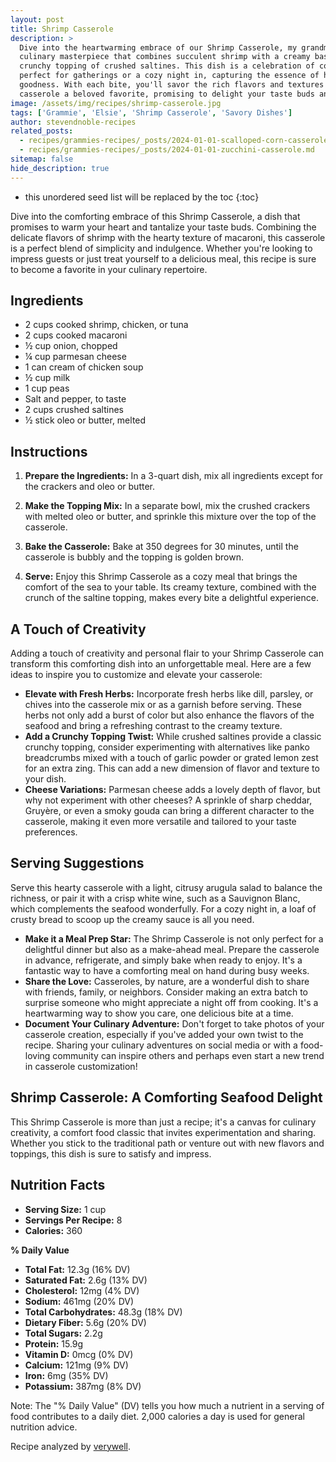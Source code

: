 ```yaml
---
layout: post
title: Shrimp Casserole
description: >
  Dive into the heartwarming embrace of our Shrimp Casserole, my grandmother Elsie's
  culinary masterpiece that combines succulent shrimp with a creamy base and a golden,
  crunchy topping of crushed saltines. This dish is a celebration of comfort food,
  perfect for gatherings or a cozy night in, capturing the essence of home-cooked
  goodness. With each bite, you'll savor the rich flavors and textures that make this
  casserole a beloved favorite, promising to delight your taste buds and warm your soul.
image: /assets/img/recipes/shrimp-casserole.jpg
tags: ['Grammie', 'Elsie', 'Shrimp Casserole', 'Savory Dishes']
author: stevendnoble-recipes
related_posts:
  - recipes/grammies-recipes/_posts/2024-01-01-scalloped-corn-casserole.md
  - recipes/grammies-recipes/_posts/2024-01-01-zucchini-casserole.md
sitemap: false
hide_description: true
---
```


* this unordered seed list will be replaced by the toc
{:toc}

Dive into the comforting embrace of this Shrimp Casserole, a dish that promises to warm your heart and tantalize your taste buds. Combining the delicate flavors of shrimp with the hearty texture of macaroni, this casserole is a perfect blend of simplicity and indulgence. Whether you're looking to impress guests or just treat yourself to a delicious meal, this recipe is sure to become a favorite in your culinary repertoire.

## Ingredients

* 2 cups cooked shrimp, chicken, or tuna
* 2 cups cooked macaroni
* ½ cup onion, chopped
* ¼ cup parmesan cheese
* 1 can cream of chicken soup
* ½ cup milk
* 1 cup peas
* Salt and pepper, to taste
* 2 cups crushed saltines
* ½ stick oleo or butter, melted

## Instructions

1. **Prepare the Ingredients:** In a 3-quart dish, mix all ingredients except for the crackers and oleo or butter.

2. **Make the Topping Mix:** In a separate bowl, mix the crushed crackers with melted oleo or butter, and sprinkle this mixture over the top of the casserole.

3. **Bake the Casserole:** Bake at 350 degrees for 30 minutes, until the casserole is bubbly and the topping is golden brown.

4. **Serve:** Enjoy this Shrimp Casserole as a cozy meal that brings the comfort of the sea to your table. Its creamy texture, combined with the crunch of the saltine topping, makes every bite a delightful experience.

## A Touch of Creativity

Adding a touch of creativity and personal flair to your Shrimp Casserole can transform this comforting dish into an unforgettable meal. Here are a few ideas to inspire you to customize and elevate your casserole:

* **Elevate with Fresh Herbs:** Incorporate fresh herbs like dill, parsley, or chives into the casserole mix or as a garnish before serving. These herbs not only add a burst of color but also enhance the flavors of the seafood and bring a refreshing contrast to the creamy texture.
* **Add a Crunchy Topping Twist:** While crushed saltines provide a classic crunchy topping, consider experimenting with alternatives like panko breadcrumbs mixed with a touch of garlic powder or grated lemon zest for an extra zing. This can add a new dimension of flavor and texture to your dish.
* **Cheese Variations:** Parmesan cheese adds a lovely depth of flavor, but why not experiment with other cheeses? A sprinkle of sharp cheddar, Gruyère, or even a smoky gouda can bring a different character to the casserole, making it even more versatile and tailored to your taste preferences.

## Serving Suggestions

Serve this hearty casserole with a light, citrusy arugula salad to balance the richness, or pair it with a crisp white wine, such as a Sauvignon Blanc, which complements the seafood wonderfully. For a cozy night in, a loaf of crusty bread to scoop up the creamy sauce is all you need.

* **Make it a Meal Prep Star:** The Shrimp Casserole is not only perfect for a delightful dinner but also as a make-ahead meal. Prepare the casserole in advance, refrigerate, and simply bake when ready to enjoy. It's a fantastic way to have a comforting meal on hand during busy weeks.
* **Share the Love:** Casseroles, by nature, are a wonderful dish to share with friends, family, or neighbors. Consider making an extra batch to surprise someone who might appreciate a night off from cooking. It's a heartwarming way to show you care, one delicious bite at a time.
* **Document Your Culinary Adventure:** Don't forget to take photos of your casserole creation, especially if you've added your own twist to the recipe. Sharing your culinary adventures on social media or with a food-loving community can inspire others and perhaps even start a new trend in casserole customization!

## Shrimp Casserole: A Comforting Seafood Delight

This Shrimp Casserole is more than just a recipe; it's a canvas for culinary creativity, a comfort food classic that invites experimentation and sharing. Whether you stick to the traditional path or venture out with new flavors and toppings, this dish is sure to satisfy and impress.

## Nutrition Facts

* **Serving Size:** 1 cup
* **Servings Per Recipe:** 8
* **Calories:** 360

**% Daily Value**

* **Total Fat:** 12.3g (16% DV)
* **Saturated Fat:** 2.6g (13% DV)
* **Cholesterol:** 12mg (4% DV)
* **Sodium:** 461mg (20% DV)
* **Total Carbohydrates:** 48.3g (18% DV)
* **Dietary Fiber:** 5.6g (20% DV)
* **Total Sugars:** 2.2g
* **Protein:** 15.9g
* **Vitamin D:** 0mcg (0% DV)
* **Calcium:** 121mg (9% DV)
* **Iron:** 6mg (35% DV)
* **Potassium:** 387mg (8% DV)

Note: The "% Daily Value" (DV) tells you how much a nutrient in a serving of food contributes to a daily diet. 2,000 calories a day is used for general nutrition advice.

Recipe analyzed by <a href="https://www.verywellfit.com/recipe-nutrition-analyzer-4157076" target="_blank">verywell</a>.

<script type="application/ld+json">
{
  "@context": "http://schema.org",
  "@type": "Recipe",
  "name": "Shrimp Casserole",
  "image": "shrimp-casserole.jpg",
  "author": {
    "@type": "Person",
    "name": "Steven D Noble"
  },
  "description": "A comforting seafood casserole combining shrimp, macaroni, and a creamy sauce, topped with a crunchy saltine crust.",
  "recipeYield": "8 servings",
  "recipeIngredient": [
    "2 cups cooked shrimp, chicken, or tuna",
    "2 cups cooked macaroni",
    "½ cup onion, chopped",
    "¼ cup parmesan cheese",
    "1 can cream of chicken soup",
    "½ cup milk",
    "1 cup peas",
    "Salt and pepper to taste",
    "2 cups crushed saltines",
    "½ stick oleo or butter, melted"
  ],
  "recipeInstructions": [
    "Mix all ingredients except crackers and oleo in a 3 quart dish.",
    "Mix crackers and oleo, and sprinkle on top.",
    "Bake at 350 degrees for 30 minutes."
  ],
  "nutrition": {
    "@type": "NutritionInformation",
    "servingSize": "1 cup",
    "calories": "360 kcal",
    "fatContent": "12.3 g",
    "saturatedFatContent": "2.6 g",
    "cholesterolContent": "12 mg",
    "sodiumContent": "461 mg",
    "carbohydrateContent": "48.3 g",
    "fiberContent": "5.6 g",
    "sugarContent": "2.2 g",
    "proteinContent": "15.9 g"
  }
}
</script>
